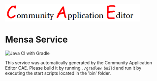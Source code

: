 ![CAE](https://github.com/GHProjectsTest/microservice-278/blob/master/img/logo.png)  

Mensa Service
===================
![Java CI with Gradle](https://github.com/GHProjectsTest/microservice-278/workflows/Java%20CI%20with%20Gradle/badge.svg?branch=master)

This service was automatically generated by the Community Application Editor CAE. Please build it by running `./gradlew build` and run it by executing the start scripts located in the 'bin' folder.
